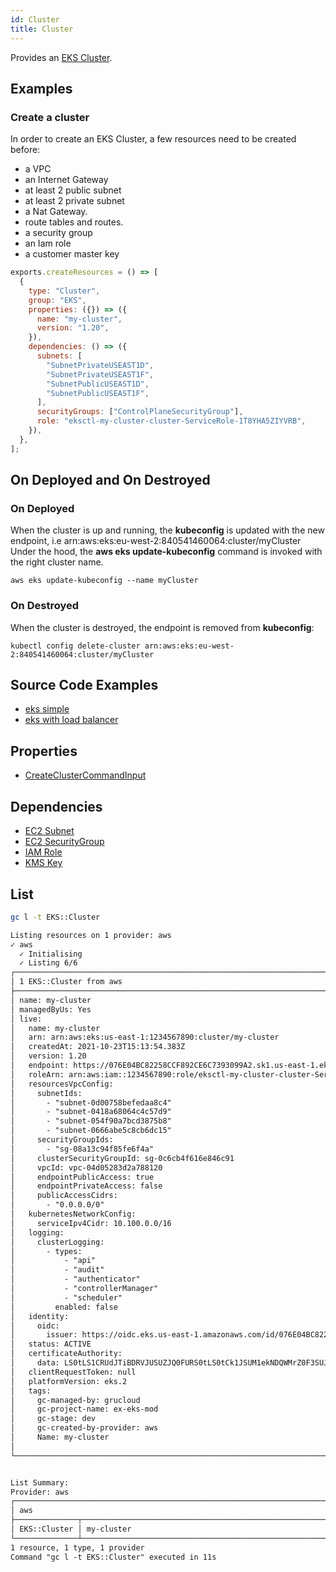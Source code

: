 ```yaml
---
id: Cluster
title: Cluster
---
```


Provides an [EKS Cluster](https://aws.amazon.com/eks).

## Examples

### Create a cluster

In order to create an EKS Cluster, a few resources need to be created before:

- a VPC
- an Internet Gateway
- at least 2 public subnet
- at least 2 private subnet
- a Nat Gateway.
- route tables and routes.
- a security group
- an Iam role
- a customer master key

```js
exports.createResources = () => [
  {
    type: "Cluster",
    group: "EKS",
    properties: ({}) => ({
      name: "my-cluster",
      version: "1.20",
    }),
    dependencies: () => ({
      subnets: [
        "SubnetPrivateUSEAST1D",
        "SubnetPrivateUSEAST1F",
        "SubnetPublicUSEAST1D",
        "SubnetPublicUSEAST1F",
      ],
      securityGroups: ["ControlPlaneSecurityGroup"],
      role: "eksctl-my-cluster-cluster-ServiceRole-1T8YHA5ZIYVRB",
    }),
  },
];
```

## On Deployed and On Destroyed

### On Deployed

When the cluster is up and running, the **kubeconfig** is updated with the new endpoint, i.e arn:aws:eks:eu-west-2:840541460064:cluster/myCluster
Under the hood, the **aws eks update-kubeconfig** command is invoked with the right cluster name.

```
aws eks update-kubeconfig --name myCluster
```

### On Destroyed

When the cluster is destroyed, the endpoint is removed from **kubeconfig**:

```
kubectl config delete-cluster arn:aws:eks:eu-west-2:840541460064:cluster/myCluster
```

## Source Code Examples

- [eks simple](https://github.com/grucloud/grucloud/tree/main/examples/aws/EKS/eks-simple)
- [eks with load balancer](https://github.com/grucloud/grucloud/tree/main/examples/aws/EKS/eks-load-balancer)

## Properties

- [CreateClusterCommandInput](https://docs.aws.amazon.com/AWSJavaScriptSDK/v3/latest/clients/client-eks/interfaces/createclustercommandinput.html)

## Dependencies

- [EC2 Subnet](../EC2/Subnet.md)
- [EC2 SecurityGroup](../EC2/SecurityGroup.md)
- [IAM Role](../IAM/Role.md)
- [KMS Key](../KMS/Key.md)

## List

```sh
gc l -t EKS::Cluster
```

```txt
Listing resources on 1 provider: aws
✓ aws
  ✓ Initialising
  ✓ Listing 6/6
┌───────────────────────────────────────────────────────────────────────────────────────────┐
│ 1 EKS::Cluster from aws                                                                   │
├───────────────────────────────────────────────────────────────────────────────────────────┤
│ name: my-cluster                                                                          │
│ managedByUs: Yes                                                                          │
│ live:                                                                                     │
│   name: my-cluster                                                                        │
│   arn: arn:aws:eks:us-east-1:1234567890:cluster/my-cluster                                │
│   createdAt: 2021-10-23T15:13:54.383Z                                                     │
│   version: 1.20                                                                           │
│   endpoint: https://076E04BC82258CCF892CE6C7393099A2.sk1.us-east-1.eks.amazonaws.com      │
│   roleArn: arn:aws:iam::1234567890:role/eksctl-my-cluster-cluster-ServiceRole-13ASK7KN…   │
│   resourcesVpcConfig:                                                                     │
│     subnetIds:                                                                            │
│       - "subnet-0d00758befedaa8c4"                                                        │
│       - "subnet-0418a68064c4c57d9"                                                        │
│       - "subnet-054f90a7bcd3875b8"                                                        │
│       - "subnet-0666abe5c8cb6dc15"                                                        │
│     securityGroupIds:                                                                     │
│       - "sg-08a13c94f85fe6f4a"                                                            │
│     clusterSecurityGroupId: sg-0c6cb4f616e846c91                                          │
│     vpcId: vpc-04d05283d2a788120                                                          │
│     endpointPublicAccess: true                                                            │
│     endpointPrivateAccess: false                                                          │
│     publicAccessCidrs:                                                                    │
│       - "0.0.0.0/0"                                                                       │
│   kubernetesNetworkConfig:                                                                │
│     serviceIpv4Cidr: 10.100.0.0/16                                                        │
│   logging:                                                                                │
│     clusterLogging:                                                                       │
│       - types:                                                                            │
│           - "api"                                                                         │
│           - "audit"                                                                       │
│           - "authenticator"                                                               │
│           - "controllerManager"                                                           │
│           - "scheduler"                                                                   │
│         enabled: false                                                                    │
│   identity:                                                                               │
│     oidc:                                                                                 │
│       issuer: https://oidc.eks.us-east-1.amazonaws.com/id/076E04BC82258CCF892CE6C7393099… │
│   status: ACTIVE                                                                          │
│   certificateAuthority:                                                                   │
│     data: LS0tLS1CRUdJTiBDRVJUSUZJQ0FURS0tLS0tCk1JSUM1ekNDQWMrZ0F3SUJBZ0lCQURBTkJna3Foa2… │
│   clientRequestToken: null                                                                │
│   platformVersion: eks.2                                                                  │
│   tags:                                                                                   │
│     gc-managed-by: grucloud                                                               │
│     gc-project-name: ex-eks-mod                                                           │
│     gc-stage: dev                                                                         │
│     gc-created-by-provider: aws                                                           │
│     Name: my-cluster                                                                      │
│                                                                                           │
└───────────────────────────────────────────────────────────────────────────────────────────┘


List Summary:
Provider: aws
┌──────────────────────────────────────────────────────────────────────────────────────────┐
│ aws                                                                                      │
├──────────────┬───────────────────────────────────────────────────────────────────────────┤
│ EKS::Cluster │ my-cluster                                                                │
└──────────────┴───────────────────────────────────────────────────────────────────────────┘
1 resource, 1 type, 1 provider
Command "gc l -t EKS::Cluster" executed in 11s
```
